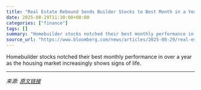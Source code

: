 ```yaml
---
title: "Real Estate Rebound Sends Builder Stocks to Best Month in a Year"
date: 2025-08-29T11:30:00+08:00
categories: ["finance"]
tags: []
summary: "Homebuilder stocks notched their best monthly performance in over a year as the housing market increasingly shows signs of life."
source_url: "https://www.bloomberg.com/news/articles/2025-08-29/real-estate-rebound-sends-builder-stocks-to-best-month-in-a-year"
---
```


Homebuilder stocks notched their best monthly performance in over a year as the housing market increasingly shows signs of life.

---

*来源: [原文链接](https://www.bloomberg.com/news/articles/2025-08-29/real-estate-rebound-sends-builder-stocks-to-best-month-in-a-year)*
